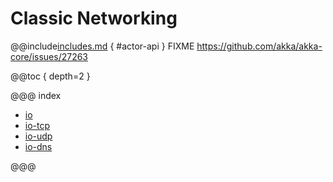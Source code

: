 # Classic Networking

@@include[includes.md](includes.md) { #actor-api }
FIXME https://github.com/akka/akka-core/issues/27263

@@toc { depth=2 }

@@@ index

* [io](io.md)
* [io-tcp](io-tcp.md)
* [io-udp](io-udp.md)
* [io-dns](io-dns.md)

@@@
